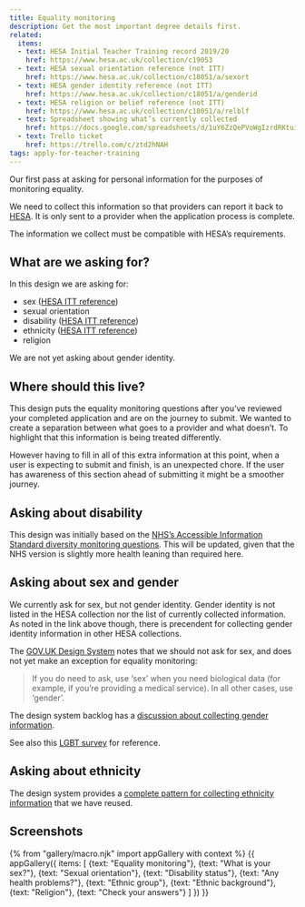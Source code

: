 ```yaml
---
title: Equality monitoring
description: Get the most important degree details first.
related:
  items:
  - text: HESA Initial Teacher Training record 2019/20
    href: https://www.hesa.ac.uk/collection/c19053
  - text: HESA sexual orientation reference (not ITT)
    href: https://www.hesa.ac.uk/collection/c18051/a/sexort
  - text: HESA gender identity reference (not ITT)
    href: https://www.hesa.ac.uk/collection/c18051/a/genderid
  - text: HESA religion or belief reference (not ITT)
    href: https://www.hesa.ac.uk/collection/c18051/a/relblf
  - text: Spreadsheet showing what’s currently collected
    href: https://docs.google.com/spreadsheets/d/1uY6ZzQePVoWgIzrdRKtuinj9NzQ5dgwaL6DMIYFUH_c
  - text: Trello ticket
    href: https://trello.com/c/ztd2hNAH
tags: apply-for-teacher-training
---
```

Our first pass at asking for personal information for the purposes of monitoring equality.

We need to collect this information so that providers can report it back to [HESA](https://www.hesa.ac.uk/collection/c19053). It is only sent to a provider when the application process is complete.

The information we collect must be compatible with HESA’s requirements.

## What are we asking for?

In this design we are asking for:

* sex ([HESA ITT reference](https://www.hesa.ac.uk/collection/c19053/e/sexid))
* sexual orientation
* disability ([HESA ITT reference](https://www.hesa.ac.uk/collection/c19053/e/disable))
* ethnicity ([HESA ITT reference](https://www.hesa.ac.uk/collection/c19053/e/ethnic))
* religion

We are not yet asking about gender identity.

## Where should this live?

This design puts the equality monitoring questions after you’ve reviewed your completed application and are on the journey to submit. We wanted to create a separation between what goes to a provider and what doesn’t. To highlight that this information is being treated differently.

However having to fill in all of this extra information at this point, when a user is expecting to submit and finish, is an unexpected chore. If the user has awareness of this section ahead of submitting it might be a smoother journey.

## Asking about disability

This design was initially based on the [NHS’s Accessible Information Standard diversity monitoring questions](https://www.england.nhs.uk/wp-content/uploads/2017/01/ais-review-diversity-monitoring-questions.docx). This will be updated, given that the NHS version is slightly more health leaning than required here.

## Asking about sex and gender

We currently ask for sex, but not gender identity. Gender identity is not listed in the HESA collection nor the list of currently collected information. As noted in the link above though, there is precendent for collecting gender identity information in other HESA collections.

The [GOV.UK Design System](https://design-system.service.gov.uk/patterns/gender-or-sex/) notes that we should not ask for sex, and does not yet make an exception for equality monitoring:

> If you do need to ask, use ‘sex’ when you need biological data (for example, if you’re providing a medical service). In all other cases, use ‘gender’.

The design system backlog has a [discussion about collecting gender information](https://github.com/alphagov/govuk-design-system-backlog/issues/69).

See also this [LGBT survey](https://equalities.blog.gov.uk/2017/09/29/lgbtsurvey-asking-about-sexual-orientation-and-intersex/) for reference.

## Asking about ethnicity

The design system provides a [complete pattern for collecting ethnicity information](https://design-system.service.gov.uk/patterns/ethnic-group/) that we have reused.

## Screenshots

{% from "gallery/macro.njk" import appGallery with context %}
{{ appGallery({
  items: [
    {text: "Equality monitoring"},
    {text: "What is your sex?"},
    {text: "Sexual orientation"},
    {text: "Disability status"},
    {text: "Any health problems?"},
    {text: "Ethnic group"},
    {text: "Ethnic background"},
    {text: "Religion"},
    {text: "Check your answers"}
  ]
}) }}
